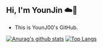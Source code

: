 ## Hi, I'm YounJin ☁️🐚

<ul>
 <li>This is YounJ00's GitHub.
</li>
</ul>

[![Anurag's github stats](https://github-readme-stats.vercel.app/api?username=YounJ00)](https://github.com/anuraghazra/github-readme-stats)
[![Top Langs](https://github-readme-stats.vercel.app/api/top-langs/?username=YounJ00&layout=compact)](https://github.com/anuraghazra/github-readme-stats)

<!--
**YounJ00/YounJ00** is a ✨ _special_ ✨ repository because its `README.md` (this file) appears on your GitHub profile.

Here are some ideas to get you started:

- 🔭 I’m currently working on ...
- 🌱 I’m currently learning ...
- 👯 I’m looking to collaborate on ...
- 🤔 I’m looking for help with ...
- 💬 Ask me about ...
- 📫 How to reach me: ...
- 😄 Pronouns: ...
- ⚡ Fun fact: ...
-->
